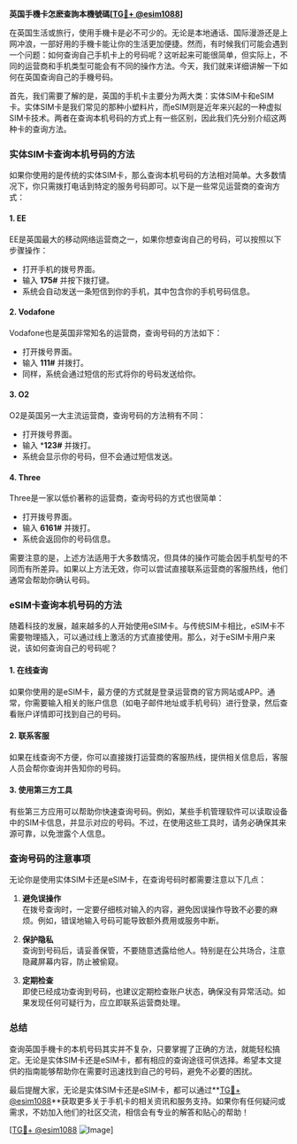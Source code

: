 **英国手機卡怎麽查詢本機號碼[[TG💪+ @esim1088](https://t.me/s/esim1088)]**

在英国生活或旅行，使用手機卡是必不可少的。无论是本地通话、国际漫游还是上网冲浪，一部好用的手機卡能让你的生活更加便捷。然而，有时候我们可能会遇到一个问题：如何查询自己手机卡上的号码呢？这听起来可能很简单，但实际上，不同的运营商和手机类型可能会有不同的操作方法。今天，我们就来详细讲解一下如何在英国查询自己的手機号码。

首先，我们需要了解的是，英国的手机卡主要分为两大类：实体SIM卡和eSIM卡。实体SIM卡是我们常见的那种小塑料片，而eSIM则是近年来兴起的一种虚拟SIM卡技术。两者在查询本机号码的方式上有一些区别，因此我们先分别介绍这两种卡的查询方法。

### 实体SIM卡查询本机号码的方法

如果你使用的是传统的实体SIM卡，那么查询本机号码的方法相对简单。大多数情况下，你只需拨打电话到特定的服务号码即可。以下是一些常见运营商的查询方式：

#### 1. EE
EE是英国最大的移动网络运营商之一，如果你想查询自己的号码，可以按照以下步骤操作：
- 打开手机的拨号界面。
- 输入 **175#** 并按下拨打键。
- 系统会自动发送一条短信到你的手机，其中包含你的手机号码信息。

#### 2. Vodafone
Vodafone也是英国非常知名的运营商，查询号码的方法如下：
- 打开拨号界面。
- 输入 **111#** 并拨打。
- 同样，系统会通过短信的形式将你的号码发送给你。

#### 3. O2
O2是英国另一大主流运营商，查询号码的方法稍有不同：
- 打开拨号界面。
- 输入 ***123#** 并拨打。
- 系统会显示你的号码，但不会通过短信发送。

#### 4. Three
Three是一家以低价著称的运营商，查询号码的方式也很简单：
- 打开拨号界面。
- 输入 **6161#** 并拨打。
- 系统会返回你的号码信息。

需要注意的是，上述方法适用于大多数情况，但具体的操作可能会因手机型号的不同而有所差异。如果以上方法无效，你可以尝试直接联系运营商的客服热线，他们通常会帮助你确认号码。

### eSIM卡查询本机号码的方法

随着科技的发展，越来越多的人开始使用eSIM卡。与传统SIM卡相比，eSIM卡不需要物理插入，可以通过线上激活的方式直接使用。那么，对于eSIM卡用户来说，该如何查询自己的号码呢？

#### 1. 在线查询
如果你使用的是eSIM卡，最方便的方式就是登录运营商的官方网站或APP。通常，你需要输入相关的账户信息（如电子邮件地址或手机号码）进行登录，然后查看账户详情即可找到自己的号码。

#### 2. 联系客服
如果在线查询不方便，你可以直接拨打运营商的客服热线，提供相关信息后，客服人员会帮你查询并告知你的号码。

#### 3. 使用第三方工具
有些第三方应用可以帮助你快速查询号码。例如，某些手机管理软件可以读取设备中的SIM卡信息，并显示对应的号码。不过，在使用这些工具时，请务必确保其来源可靠，以免泄露个人信息。

### 查询号码的注意事项

无论你是使用实体SIM卡还是eSIM卡，在查询号码时都需要注意以下几点：

1. **避免误操作**  
   在拨号查询时，一定要仔细核对输入的内容，避免因误操作导致不必要的麻烦。例如，错误地输入号码可能导致额外费用或服务中断。

2. **保护隐私**  
 查询到号码后，请妥善保管，不要随意透露给他人。特别是在公共场合，注意隐藏屏幕内容，防止被偷窥。

3. **定期检查**  
 即使已经成功查询到号码，也建议定期检查账户状态，确保没有异常活动。如果发现任何可疑行为，应立即联系运营商处理。

### 总结

查询英国手機卡的本机号码其实并不复杂，只要掌握了正确的方法，就能轻松搞定。无论是实体SIM卡还是eSIM卡，都有相应的查询途径可供选择。希望本文提供的指南能够帮助你在需要时迅速找到自己的号码，避免不必要的困扰。

最后提醒大家，无论是实体SIM卡还是eSIM卡，都可以通过**[TG💪+ @esim1088](https://t.me/s/esim1088)**获取更多关于手机卡的相关资讯和服务支持。如果你有任何疑问或需求，不妨加入他们的社区交流，相信会有专业的解答和贴心的帮助！

[[TG💪+ @esim1088](https://t.me/s/esim1088) ![Image](https://i.postimg.cc/4NQfJmqS/Snipaste-2025-05-13-00-14-12.png)]